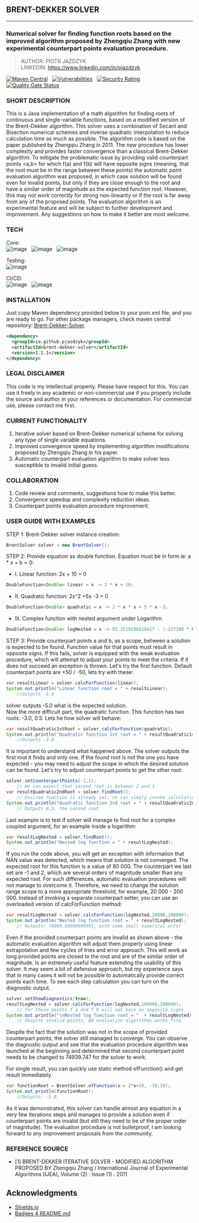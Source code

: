 ## BRENT-DEKKER SOLVER

---

### Numerical solver for finding function roots based on the improved algorithm proposed by Zhengqiu Zhang with new experimental counterpart points evaluation procedure.

> AUTHOR: PIOTR JAŻDŻYK <br>
> LINKEDIN: https://www.linkedin.com/in/pjazdzyk <br>

[![Maven Central](https://maven-badges.herokuapp.com/maven-central/io.github.pjazdzyk/brent-dekker-solver/badge.svg)](https://maven-badges.herokuapp.com/maven-central/io.github.pjazdzyk/brent-dekker-solver) &nbsp;
[![Vulnerabilities](https://sonarcloud.io/api/project_badges/measure?project=pjazdzyk_unitility&metric=vulnerabilities)](https://sonarcloud.io/summary/new_code?id=pjazdzyk_brent-dekker-solver) &nbsp;
[![Security Rating](https://sonarcloud.io/api/project_badges/measure?project=pjazdzyk_unitility&metric=security_rating)](https://sonarcloud.io/summary/new_code?id=pjazdzyk_brent-dekker-solver) &nbsp;
[![Quality Gate Status](https://sonarcloud.io/api/project_badges/measure?project=pjazdzyk_unitility&metric=alert_status)](https://sonarcloud.io/summary/new_code?id=pjazdzyk_brent-dekker-solver) &nbsp;

### SHORT DESCRIPTION
This is a Java implementation of a math algorithm for finding roots of continuous and single-variable functions, based on a modified version of the Brent-Dekker algorithm.
This solver uses a combination of Secant and Bisection numerical schemes and inverse quadratic interpolation to reduce calculation time as much as possible.
The algorithm code is based on the paper published by Zhengqiu Zhang in 2011. The new procedure has lower complexity and provides faster convergence than a classical
Brent-Dekker algorithm.
To mitigate the problematic issue by providing valid counterpart points <a,b> for which f(a) and f(b) will have opposite signs (meaning, that the root must be in the range between these points) the
automatic point evaluation algorithm was proposed, in which case solution will be found even for invalid points, but only if they
are close enough to the root and have a similar order of magnitude as the expected function root. However, this may not work
correctly for strong non-linearity or if the root is far away from any of the proposed points. The evaluation algorithm is an experimental
feature and will be subject to further development and improvement. Any suggestions on how to make it better are most welcome.

### TECH
Core: <br>
![image](https://img.shields.io/badge/17-Java-orange?style=for-the-badge) &nbsp;
![image](https://img.shields.io/badge/apache_maven-C71A36?style=for-the-badge&logo=apachemaven&logoColor=white) &nbsp;
![image](https://img.shields.io/badge/apache_LOG4J-C71A36?style=for-the-badge&logo=apachemaven&logoColor=white) &nbsp;

Testing:<br>
![image](https://img.shields.io/badge/Junit5-25A162?style=for-the-badge&logo=junit5&logoColor=white) &nbsp;

CI/CD:<br>
![image](https://img.shields.io/badge/GitHub_Actions-2088FF?style=for-the-badge&logo=github-actions&logoColor=white) &nbsp;
![image](https://img.shields.io/badge/Sonar%20cloud-F3702A?style=for-the-badge&logo=sonarcloud&logoColor=white) &nbsp;

### INSTALLATION

Just copy Maven dependency provided below to your pom.xml file, and you are ready to go. For other package managers, check maven central repository: 
[Brent-Dekker-Solver](https://search.maven.org/artifact/io.github.pjazdzyk/brent-dekker-solver/1.1.1/jar).

```xml
<dependency>
  <groupId>io.github.pjazdzyk</groupId>
  <artifactId>brent-dekker-solver</artifactId>
  <version>1.1.1</version>
</dependency>
```

### LEGAL DISCLAIMER

This code is my intellectual property. Please have respect for this. You can use it freely in any academic or
non-commercial use if you
properly include the source and author in your references or documentation. For commercial use, please contact me first.

### CURRENT FUNCTIONALITY

1. Iterative solver based on Brent-Dekker numerical scheme for solving any type of single variable equations.
2. Improved convergence speed by implementing algorithm modifications proposed by Zhengqiu Zhang in his paper.
3. Automatic counterpart evaluation algorithm to make solver less susceptible to invalid initial guess.

### COLLABORATION

1. Code review and comments, suggestions how to make this better.
2. Convergence speedup and complexity reduction ideas.
3. Counterpart points evaluation procedure improvement.

### USER GUIDE WITH EXAMPLES

STEP 1: Brent-Dekker solver instance creation:<br>
```java
BrentSolver solver = new BrentSolver();
```

STEP 2: Provide equation as double function. Equation must be in form ie: a * x + b = 0:<br>

* I. Linear function: 2x + 10 = 0 <br>

```java
DoubleFunction<Double> linear = x -> 2 * x + 10;
```

* II. Quadratic function: 2x^2 +5x -3 = 0
```java
DoubleFunction<Double> quadratic = x -> 2 * x * x + 5 * x -3;
```

* III. Complex function with nested argument under Logarithm <br>
```java
DoubleFunction<Double> logNested = x -> 93.3519196629417 - (-237300 * Math.log(0.001638 * x) / (1000 * Math.log(0.001638 * x) - 17269));
```

STEP 3: Provide counterpart points a and b, as a scope, between a solution is expected to be found.
Function value for that points must result in opposite signs. If this fails, solver is equipped with the weak evaluation
procedure,
which will attempt to adjust your points to meet the criteria. If it does not succeed an exception is thrown.
Let's try the first function. Default counterpart points are +50 / -50, lets try with these:

```java
var resultLinear = solver.calcForFunction(linear);
System.out.println("Linear function root = " + resultLinear);    
    //Outputs -5.0 
```

solver outputs -5.0 what is the expected solution.<br>
Now the more difficult part, the quadratic function. This function has two roots: -3.0, 0.5. Lets he how solver will
behave:

```java
var resultQuadratic1stRoot = solver.calcForFunction(quadratic);
System.out.println("Quadratic function 1st root = " + resultQuadratic1stRoot);  
    //Outputs -3.0
```

It is important to understand what happened above. The solver outputs the first root it finds and only one.
If the found root is not the one you have expected - you may need to adjust the scope in which the desired solution can
be found.
Let's try to adjust counterpart points to get the other root:

```java
solver.setCounterpartPoints(-1,2);                                              
    // We can expect that second root is between 2 and 1
var resultQuadratic2ndRoot = solver.findRoot();                                 
    // Desired function is already set, so can simply invoke calculation method.
System.out.println("Quadratic function 2nd root = " + resultQuadratic2ndRoot);  
    // Outputs 0.5, the second root
```

Last example is to test if solver will manage to find root for a complex coupled argument, for an example inside a
logarithm:

```java
var resultLogNested = solver.findRoot();
System.out.println("Nested log function = " + resultLogNested);
```

If you run the code above, you will get an exception with information that NAN value was detected, which means that
solution is not converged.
The expected root for this function is a value of 80 000. The counterpart we last set are -1 and 2, which are several
orders of magnitude
smaller than any expected root. For such differences, automatic evaluation procedures will not manage to overcome it.
Therefore,
we need to change the solution range scope to a more appropriate threshold, for example, 20 000 - 200 000. Instead of
invoking
a separate counterpart setter, you can use an overloaded version of calcForFunction method:

```java
var resultLogNested = solver.calcForFunction(logNested,20000,200000);
System.out.println("Nested log function root = " + resultLogNested);   
    // Outputs: 79999.99999999991, with some small numerical error
```

Even if the provided counterpart points are invalid as shown above - the automatic evaluation algorithm will adjust them
properly using linear extrapolation and
few cycles of tries and error approach. This will work as long provided points are closed to the root and are of the
similar order of magnitude.
Is an extremely useful feature extending the usability of this solver. It may seem a bit of defensive approach, but my
experience says that in many cases
it will not be possible to automatically provide correct points each time.
To see each step calculation you can turn on the diagnostic output.

```java
solver.setShowDiagnostics(true);                                
resultLogNested = solver.calcForFunction(logNested,100000,200000);        
    // for these points f_a and f_b will not have an opposite signs                        
System.out.println("\nNested log function root = "  + resultLogNested);   
    // despite invalid points, AB evaluation algorithms works fine
```

Despite the fact that the solution was not in the scope of provided counterpart points, the solver still managed to
converge.
You can observe the diagnostic output and see that the evaluation procedure algorithm was launched at the beginning and
determined
that second counterpart point needs to be changed to 74939.747 for the solver to work.

For single result, you can quickly use static method ofFunction() and get result immediately.

```java
var functionRoot = BrentSolver.ofFunction(x-> 2*x+10, -10,10);
System.out.println(functionRoot);    
    //Outputs: -5.0
```

As it was demonstrated, this solver can handle almost any equation in a very few iterations steps and manages to
provide a solution even if counterpart points are invalid (but still they need to be of the proper order of magnitude).
The evaluation procedure is not bulletproof, I am looking forward to any improvement proposals from the community.

### REFERENCE SOURCE

* [1] BRENT-DEKKER ITERATIVE SOLVER - MODIFIED ALGORITHM PROPOSED BY Zhengqiu Zhang / International Journal of
  Experimental Algorithms (IJEA), Volume (2) : Issue (1) : 2011

## Acknowledgments
* [Shields.io](https://img.shields.io)
* [Badges 4 README.md](https://github.com/alexandresanlim/Badges4-README.md-Profile)
